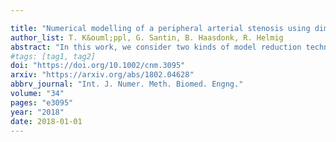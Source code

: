 ```yaml
---

title: "Numerical modelling of a peripheral arterial stenosis using dimensionally  reduced models and kernel methods"
author_list: T. K&ouml;ppl, G. Santin, B. Haasdonk, R. Helmig
abstract: "In this work, we consider two kinds of model reduction techniques to simulate blood flow through the largest systemic arteries, where a stenosis is located in a peripheral artery i.e. in an artery that is located far away from the heart. For our simulations we place the stenosis in one of the tibial arteries belonging to the right lower leg (right post tibial artery). The model reduction techniques that are used are on the one hand dimensionally reduced models (1-D and 0-D models, the so-called mixed-dimension model) and on the other hand surrogate models produced by kernel methods. Both methods are combined in such a way that the mixed-dimension models yield training data for the surrogate model, where the surrogate model is parametrised by the degree of narrowing of the peripheral stenosis. By means of a well-trained surrogate model, we show that simulation data can be reproduced with a satisfactory accuracy and that parameter optimisation or state estimation problems can be solved in a very efficient way. Furthermore it is demonstrated that a surrogate model enables us to present after a very short simulation time the impact of a varying degree of stenosis on blood flow, obtaining a speedup of several orders over the full model."
#tags: [tag1, tag2]
doi: "https://doi.org/10.1002/cnm.3095"
arxiv: "https://arxiv.org/abs/1802.04628"
abbrv_journal: "Int. J. Numer. Meth. Biomed. Engng."
volume: "34"
pages: "e3095"
year: "2018"
date: 2018-01-01
---
```



